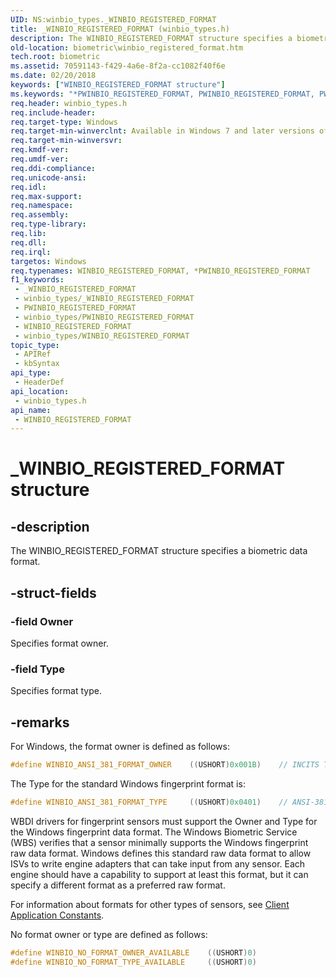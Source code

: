 ```yaml
---
UID: NS:winbio_types._WINBIO_REGISTERED_FORMAT
title: _WINBIO_REGISTERED_FORMAT (winbio_types.h)
description: The WINBIO_REGISTERED_FORMAT structure specifies a biometric data format.
old-location: biometric\winbio_registered_format.htm
tech.root: biometric
ms.assetid: 70591143-f429-4a6e-8f2a-cc1082f40f6e
ms.date: 02/20/2018
keywords: ["WINBIO_REGISTERED_FORMAT structure"]
ms.keywords: "*PWINBIO_REGISTERED_FORMAT, PWINBIO_REGISTERED_FORMAT, PWINBIO_REGISTERED_FORMAT structure pointer [Biometric Devices], WINBIO_REGISTERED_FORMAT, WINBIO_REGISTERED_FORMAT structure [Biometric Devices], _WINBIO_REGISTERED_FORMAT, biometric.winbio_registered_format, biometric_ref_824bd2c9-98a7-4967-8416-82aadd8ec6ed.xml, winbio_types/PWINBIO_REGISTERED_FORMAT, winbio_types/WINBIO_REGISTERED_FORMAT"
req.header: winbio_types.h
req.include-header: 
req.target-type: Windows
req.target-min-winverclnt: Available in Windows 7 and later versions of Windows.
req.target-min-winversvr: 
req.kmdf-ver: 
req.umdf-ver: 
req.ddi-compliance: 
req.unicode-ansi: 
req.idl: 
req.max-support: 
req.namespace: 
req.assembly: 
req.type-library: 
req.lib: 
req.dll: 
req.irql: 
targetos: Windows
req.typenames: WINBIO_REGISTERED_FORMAT, *PWINBIO_REGISTERED_FORMAT
f1_keywords:
 - _WINBIO_REGISTERED_FORMAT
 - winbio_types/_WINBIO_REGISTERED_FORMAT
 - PWINBIO_REGISTERED_FORMAT
 - winbio_types/PWINBIO_REGISTERED_FORMAT
 - WINBIO_REGISTERED_FORMAT
 - winbio_types/WINBIO_REGISTERED_FORMAT
topic_type:
 - APIRef
 - kbSyntax
api_type:
 - HeaderDef
api_location:
 - winbio_types.h
api_name:
 - WINBIO_REGISTERED_FORMAT
---
```


# _WINBIO_REGISTERED_FORMAT structure


## -description

The WINBIO_REGISTERED_FORMAT structure specifies a biometric data format.

## -struct-fields

### -field Owner

Specifies format owner.

### -field Type

Specifies format type.

## -remarks

For Windows, the format owner is defined as follows:

```cpp
#define WINBIO_ANSI_381_FORMAT_OWNER    ((USHORT)0x001B)    // INCITS Technical Committee M1
```

The Type for the standard Windows fingerprint format is:

```cpp
#define WINBIO_ANSI_381_FORMAT_TYPE     ((USHORT)0x0401)    // ANSI-381
```

WBDI drivers for fingerprint sensors must support the Owner and Type for the Windows fingerprint data format. The Windows Biometric Service (WBS) verifies that a sensor minimally supports the Windows fingerprint raw data format.  Windows defines this standard raw data format to allow ISVs to write engine adapters that can take input from any sensor.  Each engine should have a capability to support at least this format, but it can specify a different format as a preferred raw format.

For information about formats for other types of sensors, see [Client Application Constants](https://docs.microsoft.com/windows/win32/secbiomet/client-application-constants).

No format owner or type are defined as follows:

```cpp
#define WINBIO_NO_FORMAT_OWNER_AVAILABLE    ((USHORT)0)
#define WINBIO_NO_FORMAT_TYPE_AVAILABLE     ((USHORT)0)
```

